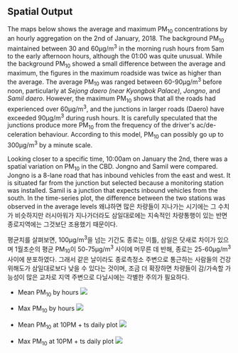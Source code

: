 ## Spatial Output
The maps below shows the average and maximum PM<sub>10</sub> concentrations by an hourly aggregation on the 2nd of January, 2018. The background PM<sub>10</sub> maintained between 30 and 60µg/m<sup>3</sup> in the morning rush hours from 5am to the early afternoon hours, although the 01:00 was quite unusual. While the background PM<sub>10</sub> showed a small difference between the average and maximum, the figures in the maximum roadside was twice as higher than the average. The average PM<sub>10</sub> was ranged between 60-90µg/m<sup>3</sup> before noon, particularly at *Sejong daero (near Kyongbok Palace)*, *Jongno*, and *Samil daero*. However, the maximum PM<sub>10</sub> shows that all the roads had experienced over 60µg/m<sup>3</sup>, and the junctions in larger roads (Daero) have exceeded 90µg/m<sup>3</sup> during rush hours. It is carefully speculated that the junctions produce more PM<sub>10</sub> from the frequency of the driver's ac/de-celeration behaviour. According to this model, PM<sub>10</sub> can possibly go up to 300µg/m<sup>3</sup> by a minute scale.


Looking closer to a specific time, 10:00am on January the 2nd, there was a spatial variation on PM<sub>10</sub> in the CBD. Jongno and Samil were compared. Jongno is a 8-lane road that has inbound vehicles from the east and west. It is situated far from the junction but selected because a monitoring station was installed. Samil is a junction that expects inbound vehicles from the south. In the time-series plot, the difference between the two stations was observed in the average levels 왜냐하면 많은 차량들이 지나가는 시기에는 그 수치가 비슷하지만 러시아워가 지나가더라도 삼일대로에는 지속적인 차량통행이 있는 반면 종로지역에는 그것보단 조용했기 때문이다.

평균치를 살펴보면, 100µg/m<sup>3</sup>을 넘는 기간도 종로는 이틀, 삼일은 닷새로 차이가 있으며 1월초순의 평균 PM<sub>10</sub>이 50-75µg/m<sup>3</sup> 사이에 머무른 데 반해, 종로는 25-60µg/m<sup>3</sup> 사이에 분포하였다. 그래서 같은 날이라도 종로측정소 주변으로 통근하는 사람들의 건강 위해도가 삼일대로보다 낮을 수 있다는 것이며, 조금 더 확장하면 차량들이 감/가속할 가능성이 많은 교차로 지역 주변으로 다닐시에는 각별한 주의가 필요하다.


* Mean PM<sub>10</sub> by hours 
![](https://i.imgur.com/MeFDvj1.png)


* Max PM<sub>10</sub> by hours 
![](https://i.imgur.com/TkjoHaK.png)


* Mean PM<sub>10</sub> at 10PM + ts daily plot
![](https://i.imgur.com/6vkIpJI.png)


* Max PM<sub>10</sub> at 10PM + ts daily plot
![](https://i.imgur.com/6NDCeRX.png)

